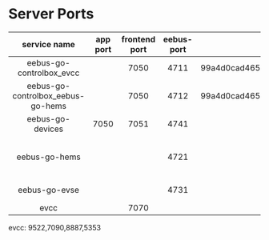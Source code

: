 # Server Ports

|service name|app port|frontend port|eebus-port|local ski|remote ski|comment|
|:---:|:---:|:---:|:---:|:---:|:---:|:---:|
|eebus-go-controlbox_evcc||7050|4711|99a4d0cad4654d2ef8fb0dff7b8ea0c6501bc6c5|30787eb7247d335e13bca8eb1bdb828589ef0b24|Example code for sending LPC and LPP limits to evcc|
|eebus-go-controlbox_eebus-go-hems||7050|4712|99a4d0cad4654d2ef8fb0dff7b8ea0c6501bc6c5|xxxxxxxxxxxxx|Example code for sending LPC and LPP limits to eebus-go-hems|
|eebus-go-devices|7050|7051|4741|||For connection to EEBUS devices and fetch their supported features|
|eebus-go-hems|||4721|||Example code for accepting LPC and LPP limits from a control box, receiving and printing data to the console from battery (VABD) and pv inverters (VAPD) and grid connection point data (MGCP)|
|eebus-go-evse|||4731|||Example code for accepting LPC from a control box|
|evcc||7070|||30787eb7247d335e13bca8eb1bdb828589ef0b24|99a4d0cad4654d2ef8fb0dff7b8ea0c6501bc6c5|An extensible EV Charge Controller and home energy management system|

evcc:
9522,7090,8887,5353
